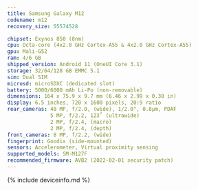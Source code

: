 ```yaml
---
title: Samsung Galaxy M12
codename: m12
recovery_size: 55574528

chipset: Exynos 850 (8nm)
cpu: Octa-core (4x2.0 GHz Cortex-A55 & 4x2.0 GHz Cortex-A55)
gpu: Mali-G52
ram: 4/6 GB
shipped_version: Android 11 (OneUI Core 3.1)
storage: 32/64/128 GB EMMC 5.1
sim: Dual SIM
microsd: microSDXC (dedicated slot)
battery: 5000/6000 mAh Li-Po (non-removable)
dimensions: 164 x 75.9 x 9.7 mm (6.46 x 2.99 x 0.38 in)
display: 6.5 inches, 720 x 1600 pixels, 20:9 ratio
rear_cameras: 48 MP, f/2.0, (wide), 1/2.0", 0.8µm, PDAF
              5 MP, f/2.2, 123˚ (ultrawide)
              2 MP, f/2.4, (macro)
              2 MP, f/2.4, (depth)
front_cameras: 8 MP, f/2.2, (wide)
fingerprint: Goodix (side-mounted)
sensors: Accelerometer, Virtual proximity sensing
supported_models: SM-M127F
recommended_firmware: AVB2 (2022-02-01 security patch)
---
```


{% include deviceinfo.md %}
